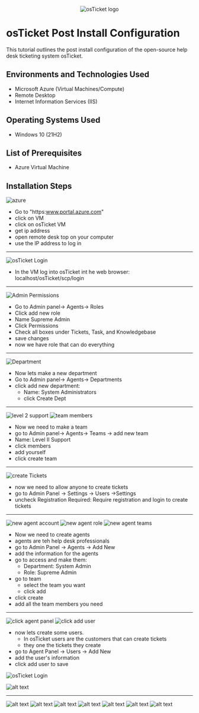 <p align="center">
    <img src="https://i.imgur.com/Clzj7Xs.png" alt="osTicket logo"/>
</p>

# osTicket Post Install Configuration

This tutorial outlines the post install configuration of the open-source help desk ticketing system osTicket.

## Environments and Technologies Used

- Microsoft Azure (Virtual Machines/Compute)
- Remote Desktop
- Internet Information Services (IIS)

## Operating Systems Used

- Windows 10 (21H2)

## List of Prerequisites

- Azure Virtual Machine

## Installation Steps

![azure](https://i.imgur.com/0TDG5uH.png)

- Go to "https:www.portal.azure.com"
- click on VM
- click on osTicket VM
- get ip address
- open remote desk top on your computer
- use the IP address to log in

--- 

![osTicket Login](./adminLogin.png)

- In the VM log into osTicket int he web browser:
    localhost/osTicket/scp/login

---

![Admin Permissions](./adminPermissions.jpeg)

- Go to Admin panel-> Agents-> Roles
- Click add new role
- Name Supreme Admin
- Click Permissions
- Check all boxes under Tickets, Task, and Knowledgebase
- save changes
- now we have role that can do everything

--- 

![Department](./department.jpeg)

- Now lets make a new department
- Go to Admin panel-> Agents-> Departments
- click add new department:
    - Name: System Administrators
    - click Create Dept

--- 

![level 2 support](./level2Support.jpeg)
![team members](./teamMembers.jpeg)

- Now we need to make a team
- go to Admin panel-> Agents-> Teams -> add new team
- Name: Level II Support
- click members
- add yourself
- click create team

---

![create Tickets](./createTickets.jpeg)

- now we need to allow anyone to create tickets
- go to Admin Panel -> Settings -> Users ->Settings
- uncheck Registration Required: Require registration and login to create tickets 

---

![new agent account](./newAgentAccount.jpeg)
![new agent role](./newAgentRole.jpeg)
![new agent teams](./newAgentTeams.jpeg)

- Now we need to create agents
- agents are teh help desk professionals
- go to Admin Panel -> Agents -> Add New
- add the information for the agents
- go to access and make them:
    - Department: System Admin
    - Role: Supreme Admin
- go to team
    - select the team you want
    - click add
- click create
- add all the team members you need

---

![click agent panel](./clickAgentPanel.jpeg)
![click add user](./clickAddUser.jpeg)

- now lets create some users. 
    - In osTicket users are the customers that can create tickets
    - they one the tickets they create
- go to Agent Panel -> Users -> Add New
- add the user's information
- click add user to save







![osTicket Login](./adminSettings.jpeg)


![alt text](https://i.imgur.com/XHteqdt.png")

--- 
![alt text](https://i.imgur.com/dGK0RVM.png")
![alt text](https://i.imgur.com/cYzWBD2.png")
![alt text](https://i.imgur.com/H1q2Fdh.png")
![alt text](https://i.imgur.com/8WTOSre.png")
![alt text](https://i.imgur.com/xOprA9f.png")
![alt text](https://i.imgur.com/LpjCaLd.png")
![alt text](https://i.imgur.com/kB7rts2.png")
